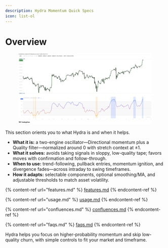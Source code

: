 ```yaml
---
description: Hydra Momentum Quick Specs
icon: list-ol
---
```


# Overview

<figure><img src="../../.gitbook/assets/docs-hydra-momentum-001.png" alt=""><figcaption></figcaption></figure>

This section orients you to what Hydra is and when it helps.

* **What it is:** a two-engine oscillator—Directional momentum plus a Quality filter—normalized around 0 with stretch context at ±1.
* **What it solves:** avoids taking signals in sloppy, low-quality tape; favors moves with confirmation and follow-through.
* **When to use:** trend-following, pullback entries, momentum ignition, and divergence fades—across intraday to swing timeframes.
* **How it adapts:** selectable components, optional smoothing/MA, and adjustable thresholds to match asset volatility.

{% content-ref url="features.md" %}
[features.md](features.md)
{% endcontent-ref %}

{% content-ref url="usage.md" %}
[usage.md](usage.md)
{% endcontent-ref %}

{% content-ref url="confluences.md" %}
[confluences.md](confluences.md)
{% endcontent-ref %}

{% content-ref url="faqs.md" %}
[faqs.md](faqs.md)
{% endcontent-ref %}

Hydra helps you focus on higher-probability momentum and skip low-quality churn, with simple controls to fit your market and timeframe.

